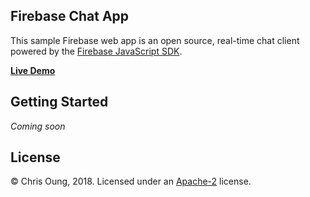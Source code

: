 Firebase Chat App
--------------------------------------
This sample Firebase web app is an open source, real-time chat client powered by the [Firebase JavaScript SDK](https://firebase.google.com/docs/web/setup).

**[Live Demo](https://firebase23.firebaseapp.com)**

Getting Started
---------------
*Coming soon*

License 
-------
© Chris Oung, 2018. Licensed under an [Apache-2](https://github.com/chrisoung/firebase-web/blob/master/LICENSE) license.

